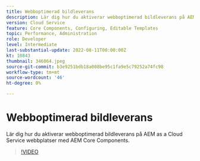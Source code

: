 ```yaml
---
title: Webboptimerad bildleverans
description: Lär dig hur du aktiverar webboptimerad bildleverans på AEM as a Cloud Service webbplatser med AEM Core Components.
version: Cloud Service
feature: Core Components, Configuring, Editable Templates
topic: Performance, Administration
role: Developer
level: Intermediate
last-substantial-update: 2022-08-11T00:00:00Z
kt: 10843
thumbnail: 346064.jpeg
source-git-commit: b3e9251bdb18a008be95c1fa9e5c79252a74fc98
workflow-type: tm+mt
source-wordcount: '46'
ht-degree: 0%

---
```



# Webboptimerad bildleverans

Lär dig hur du aktiverar webboptimerad bildleverans på AEM as a Cloud Service webbplatser med AEM Core Components.

>[!VIDEO](https://video.tv.adobe.com/v/346064?quality=12&learn=on)
